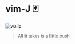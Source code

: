 # vim-J :black_joker: 

![wallp][wallp]

> All it takes is a little push

[wallp]:https://imgur.com/Dpz51L5.png "legend"
